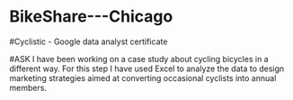 # BikeShare---Chicago
#Cyclistic - Google data analyst certificate

#ASK
I have been working on a case study about cycling bicycles in a different way. For this step I have used Excel to analyze the data to design marketing strategies aimed at converting occasional cyclists into annual members. 
